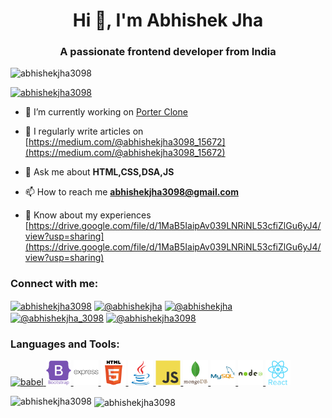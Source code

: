 <h1 align="center">Hi 👋, I'm Abhishek Jha</h1>
<h3 align="center">A passionate frontend developer from India</h3>

<p align="left"> <img src="https://komarev.com/ghpvc/?username=abhishekjha3098&label=Profile%20views&color=0e75b6&style=flat" alt="abhishekjha3098" /> </p>

<p align="left"> <a href="https://github.com/ryo-ma/github-profile-trophy"><img src="https://github-profile-trophy.vercel.app/?username=abhishekjha3098" alt="abhishekjha3098" /></a> </p>

- 🔭 I’m currently working on [Porter Clone](https://github.com/AbhishekKumarJha3098/Porter-Clone)

- 📝 I regularly write articles on [https://medium.com/@abhishekjha3098_15672](https://medium.com/@abhishekjha3098_15672)

- 💬 Ask me about **HTML,CSS,DSA,JS**

- 📫 How to reach me **abhishekjha3098@gmail.com**

- 📄 Know about my experiences [https://drive.google.com/file/d/1MaB5IaipAv039LNRiNL53cfiZlGu6yJ4/view?usp=sharing](https://drive.google.com/file/d/1MaB5IaipAv039LNRiNL53cfiZlGu6yJ4/view?usp=sharing)

<h3 align="left">Connect with me:</h3>
<p align="left">
<a href="https://twitter.com/abhishekjha3098" target="blank"><img align="center" src="https://raw.githubusercontent.com/rahuldkjain/github-profile-readme-generator/master/src/images/icons/Social/twitter.svg" alt="abhishekjha3098" height="30" width="40" /></a>
<a href="https://linkedin.com/in/@abhishekjha" target="blank"><img align="center" src="https://raw.githubusercontent.com/rahuldkjain/github-profile-readme-generator/master/src/images/icons/Social/linked-in-alt.svg" alt="@abhishekjha" height="30" width="40" /></a>
<a href="https://fb.com/@abhishekjha" target="blank"><img align="center" src="https://raw.githubusercontent.com/rahuldkjain/github-profile-readme-generator/master/src/images/icons/Social/facebook.svg" alt="@abhishekjha" height="30" width="40" /></a>
<a href="https://instagram.com/@abhishekjha_3098" target="blank"><img align="center" src="https://raw.githubusercontent.com/rahuldkjain/github-profile-readme-generator/master/src/images/icons/Social/instagram.svg" alt="@abhishekjha_3098" height="30" width="40" /></a>
<a href="https://medium.com/@abhishekjha3098" target="blank"><img align="center" src="https://raw.githubusercontent.com/rahuldkjain/github-profile-readme-generator/master/src/images/icons/Social/medium.svg" alt="@abhishekjha3098" height="30" width="40" /></a>
</p>

<h3 align="left">Languages and Tools:</h3>
<p align="left"> <a href="https://babeljs.io/" target="_blank" rel="noreferrer"> <img src="https://www.vectorlogo.zone/logos/babeljs/babeljs-icon.svg" alt="babel" width="40" height="40"/> </a> <a href="https://getbootstrap.com" target="_blank" rel="noreferrer"> <img src="https://raw.githubusercontent.com/devicons/devicon/master/icons/bootstrap/bootstrap-plain-wordmark.svg" alt="bootstrap" width="40" height="40"/> </a> <a href="https://expressjs.com" target="_blank" rel="noreferrer"> <img src="https://raw.githubusercontent.com/devicons/devicon/master/icons/express/express-original-wordmark.svg" alt="express" width="40" height="40"/> </a> <a href="https://www.w3.org/html/" target="_blank" rel="noreferrer"> <img src="https://raw.githubusercontent.com/devicons/devicon/master/icons/html5/html5-original-wordmark.svg" alt="html5" width="40" height="40"/> </a> <a href="https://www.java.com" target="_blank" rel="noreferrer"> <img src="https://raw.githubusercontent.com/devicons/devicon/master/icons/java/java-original.svg" alt="java" width="40" height="40"/> </a> <a href="https://developer.mozilla.org/en-US/docs/Web/JavaScript" target="_blank" rel="noreferrer"> <img src="https://raw.githubusercontent.com/devicons/devicon/master/icons/javascript/javascript-original.svg" alt="javascript" width="40" height="40"/> </a> <a href="https://www.mongodb.com/" target="_blank" rel="noreferrer"> <img src="https://raw.githubusercontent.com/devicons/devicon/master/icons/mongodb/mongodb-original-wordmark.svg" alt="mongodb" width="40" height="40"/> </a> <a href="https://www.mysql.com/" target="_blank" rel="noreferrer"> <img src="https://raw.githubusercontent.com/devicons/devicon/master/icons/mysql/mysql-original-wordmark.svg" alt="mysql" width="40" height="40"/> </a> <a href="https://nodejs.org" target="_blank" rel="noreferrer"> <img src="https://raw.githubusercontent.com/devicons/devicon/master/icons/nodejs/nodejs-original-wordmark.svg" alt="nodejs" width="40" height="40"/> </a> <a href="https://reactjs.org/" target="_blank" rel="noreferrer"> <img src="https://raw.githubusercontent.com/devicons/devicon/master/icons/react/react-original-wordmark.svg" alt="react" width="40" height="40"/> </a> </p>

<p><img align="left" src="https://github-readme-stats.vercel.app/api/top-langs?username=abhishekjha3098&show_icons=true&locale=en&layout=compact" alt="abhishekjha3098" /></p>

<p>&nbsp;<img align="center" src="https://github-readme-stats.vercel.app/api?username=abhishekjha3098&show_icons=true&locale=en" alt="abhishekjha3098" /></p>

